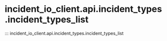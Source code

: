 # incident_io_client.api.incident_types.incident_types_list

::: incident_io_client.api.incident_types.incident_types_list